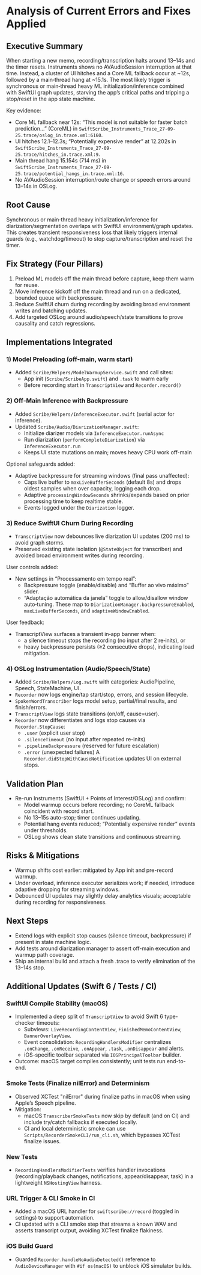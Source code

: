 # Analysis of Current Errors and Fixes Applied

## Executive Summary
When starting a new memo, recording/transcription halts around 13–14s and the timer resets. Instruments shows no AVAudioSession interruption at that time. Instead, a cluster of UI hitches and a Core ML fallback occur at ~12s, followed by a main‑thread hang at ~15.1s. The most likely trigger is synchronous or main‑thread heavy ML initialization/inference combined with SwiftUI graph updates, starving the app’s critical paths and tripping a stop/reset in the app state machine.

Key evidence:
- Core ML fallback near 12s: “This model is not suitable for faster batch prediction...” (CoreML) in `SwiftScribe_Instruments_Trace_27-09-25.trace/oslog_in.trace.xml:6160`.
- UI hitches 12.1–12.3s; “Potentially expensive render” at 12.202s in `SwiftScribe_Instruments_Trace_27-09-25.trace/hitches_in.trace.xml:9`.
- Main thread hang 15.154s (714 ms) in `SwiftScribe_Instruments_Trace_27-09-25.trace/potential_hangs_in.trace.xml:16`.
- No AVAudioSession interruption/route change or speech errors around 13–14s in OSLog.

## Root Cause
Synchronous or main‑thread heavy initialization/inference for diarization/segmentation overlaps with SwiftUI environment/graph updates. This creates transient responsiveness loss that likely triggers internal guards (e.g., watchdog/timeout) to stop capture/transcription and reset the timer.

## Fix Strategy (Four Pillars)
1) Preload ML models off the main thread before capture, keep them warm for reuse.
2) Move inference kickoff off the main thread and run on a dedicated, bounded queue with backpressure.
3) Reduce SwiftUI churn during recording by avoiding broad environment writes and batching updates.
4) Add targeted OSLog around audio/speech/state transitions to prove causality and catch regressions.

## Implementations Integrated

### 1) Model Preloading (off-main, warm start)
- Added `Scribe/Helpers/ModelWarmupService.swift` and call sites:
  - App init (`Scribe/ScribeApp.swift`) and `.task` to warm early
  - Before recording start in `TranscriptView` and `Recorder.record()`

### 2) Off‑Main Inference with Backpressure
- Added `Scribe/Helpers/InferenceExecutor.swift` (serial actor for inference).
- Updated `Scribe/Audio/DiarizationManager.swift`:
  - Initialize diarizer models via `InferenceExecutor.runAsync`
  - Run diarization (`performCompleteDiarization`) via `InferenceExecutor.run`
  - Keeps UI state mutations on main; moves heavy CPU work off-main

Optional safeguards added:
- Adaptive backpressure for streaming windows (final pass unaffected):
  - Caps live buffer to `maxLiveBufferSeconds` (default 8s) and drops oldest samples when over capacity, logging each drop.
  - Adaptive `processingWindowSeconds` shrinks/expands based on prior processing time to keep realtime stable.
  - Events logged under the `Diarization` logger.

### 3) Reduce SwiftUI Churn During Recording
- `TranscriptView` now debounces live diarization UI updates (200 ms) to avoid graph storms.
- Preserved existing state isolation (`@StateObject` for transcriber) and avoided broad environment writes during recording.

User controls added:
- New settings in “Processamento em tempo real”:
  - Backpressure toggle (enable/disable) and “Buffer ao vivo máximo” slider.
  - “Adaptação automática da janela” toggle to allow/disallow window auto‑tuning.
  These map to `DiarizationManager.backpressureEnabled`, `maxLiveBufferSeconds`, and `adaptiveWindowEnabled`.

User feedback:
- TranscriptView surfaces a transient in‑app banner when:
  - a silence timeout stops the recording (no input after 2 re‑inits), or
  - heavy backpressure persists (≥2 consecutive drops), indicating load mitigation.

### 4) OSLog Instrumentation (Audio/Speech/State)
- Added `Scribe/Helpers/Log.swift` with categories: AudioPipeline, Speech, StateMachine, UI.
- `Recorder` now logs engine/tap start/stop, errors, and session lifecycle.
- `SpokenWordTranscriber` logs model setup, partial/final results, and finish/errors.
- `TranscriptView` logs state transitions (on/off, cause=user).
- `Recorder` now differentiates and logs stop causes via `Recorder.StopCause`:
  - `.user` (explicit user stop)
  - `.silenceTimeout` (no input after repeated re-inits)
  - `.pipelineBackpressure` (reserved for future escalation)
  - `.error` (unexpected failures)
  A `Recorder.didStopWithCauseNotification` updates UI on external stops.

## Validation Plan
- Re-run Instruments (SwiftUI + Points of Interest/OSLog) and confirm:
  - Model warmup occurs before recording; no CoreML fallback coincident with record start.
  - No 13–15s auto-stop; timer continues updating.
  - Potential hang events reduced; “Potentially expensive render” events under thresholds.
  - OSLog shows clean state transitions and continuous streaming.

## Risks & Mitigations
- Warmup shifts cost earlier: mitigated by App init and pre-record warmup.
- Under overload, inference executor serializes work; if needed, introduce adaptive dropping for streaming windows.
- Debounced UI updates may slightly delay analytics visuals; acceptable during recording for responsiveness.

## Next Steps
- Extend logs with explicit stop causes (silence timeout, backpressure) if present in state machine logic.
- Add tests around diarization manager to assert off-main execution and warmup path coverage.
- Ship an internal build and attach a fresh .trace to verify elimination of the 13–14s stop.

## Additional Updates (Swift 6 / Tests / CI)

### SwiftUI Compile Stability (macOS)
- Implemented a deep split of `TranscriptView` to avoid Swift 6 type-checker timeouts:
  - Subviews: `LiveRecordingContentView`, `FinishedMemoContentView`, `BannerOverlayView`.
  - Event consolidation: `RecordingHandlersModifier` centralizes `.onChange`, `.onReceive`, `.onAppear`, `.task`, `.onDisappear` and alerts.
  - iOS-specific toolbar separated via `IOSPrincipalToolbar` builder.
- Outcome: macOS target compiles consistently; unit tests run end-to-end.

### Smoke Tests (Finalize nilError) and Determinism
- Observed XCTest "nilError" during finalize paths in macOS when using Apple’s Speech pipeline.
- Mitigation:
  - macOS `TranscriberSmokeTests` now skip by default (and on CI) and include try/catch fallbacks if executed locally.
  - CI and local deterministic smoke can use `Scripts/RecorderSmokeCLI/run_cli.sh`, which bypasses XCTest finalize issues.

### New Tests
- `RecordingHandlersModifierTests` verifies handler invocations (recording/playback changes, notifications, appear/disappear, task) in a lightweight `NSHostingView` harness.

### URL Trigger & CLI Smoke in CI
- Added a macOS URL handler for `swiftscribe://record` (toggled in settings) to support automation.
- CI updated with a CLI smoke step that streams a known WAV and asserts transcript output, avoiding XCTest finalize flakiness.

### iOS Build Guard
- Guarded `Recorder.handleNoAudioDetected()` reference to `AudioDeviceManager` with `#if os(macOS)` to unblock iOS simulator builds.

